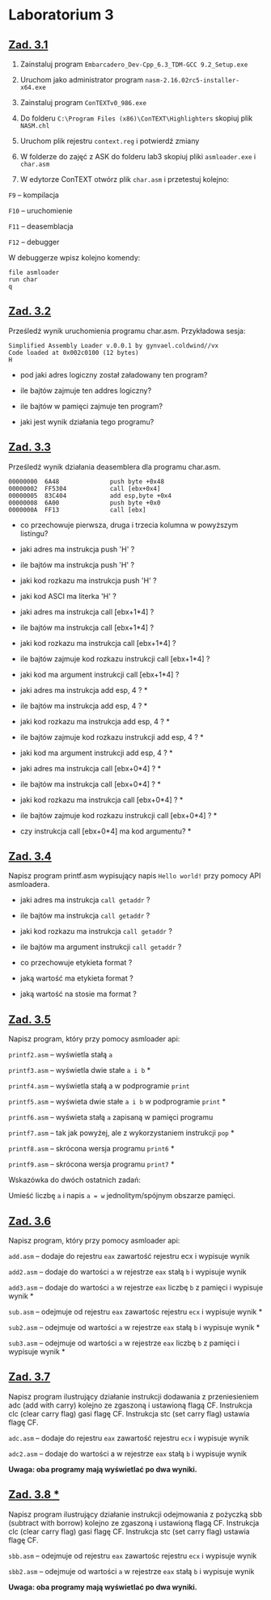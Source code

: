 # Laboratorium 3

## [Zad. 3.1]()

1. Zainstaluj program `Embarcadero_Dev-Cpp_6.3_TDM-GCC 9.2_Setup.exe`

2. Uruchom jako administrator program `nasm-2.16.02rc5-installer-x64.exe`

3. Zainstaluj program `ConTEXTv0_986.exe`

4. Do folderu `C:\Program Files (x86)\ConTEXT\Highlighters` skopiuj plik `NASM.chl`

5. Uruchom plik rejestru `context.reg` i potwierdź zmiany

6. W folderze do zajęć z ASK do folderu lab3 skopiuj pliki `asmloader.exe` i `char.asm`

7. W edytorze ConTEXT otwórz plik `char.asm` i przetestuj kolejno:

`F9`	–  kompilacja

`F10`	–  uruchomienie

`F11`	–  deasemblacja

`F12`	–  debugger

W debuggerze wpisz kolejno komendy:
```
file asmloader
run char
q
```
## [Zad. 3.2]()

Prześledź wynik uruchomienia programu char.asm. Przykładowa sesja:
```
Simplified Assembly Loader v.0.0.1 by gynvael.coldwind//vx
Code loaded at 0x002c0100 (12 bytes)
H
```

- pod jaki adres logiczny został załadowany ten program?

- ile bajtów zajmuje ten addres logiczny?

- ile bajtów w pamięci zajmuje ten program?

- jaki jest wynik działania tego programu?

## [Zad. 3.3]()

Prześledź wynik działania deasemblera dla programu char.asm.
```
00000000  6A48              push byte +0x48
00000002  FF5304            call [ebx+0x4]
00000005  83C404            add esp,byte +0x4
00000008  6A00              push byte +0x0
0000000A  FF13              call [ebx]
```

- co przechowuje pierwsza, druga i trzecia kolumna w powyższym listingu?

- jaki adres ma instrukcja push 'H' ?

- ile bajtów ma instrukcja push 'H' ?

- jaki kod rozkazu ma instrukcja push 'H' ?

- jaki kod ASCI ma literka 'H' ?


- jaki adres ma instrukcja call [ebx+1*4] ?

- ile bajtów ma instrukcja call [ebx+1*4] ?

- jaki kod rozkazu ma instrukcja call [ebx+1*4] ?

- ile bajtów zajmuje kod rozkazu instrukcji call [ebx+1*4] ?

- jaki kod ma argument instrukcji call [ebx+1*4] ?


- jaki adres ma instrukcja add esp, 4 ? *

- ile bajtów ma instrukcja add esp, 4 ? *

- jaki kod rozkazu ma instrukcja add esp, 4 ? *

- ile bajtów zajmuje kod rozkazu instrukcji add esp, 4 ? *

- jaki kod ma argument instrukcji add esp, 4 ? *


- jaki adres ma instrukcja call [ebx+0*4] ? *

- ile bajtów ma instrukcja call [ebx+0*4] ? *

- jaki kod rozkazu ma instrukcja call [ebx+0*4] ? *

- ile bajtów zajmuje kod rozkazu instrukcji call [ebx+0*4] ? *

- czy instrukcja call [ebx+0*4] ma kod argumentu? *

## [Zad. 3.4]()

Napisz program printf.asm wypisujący napis `Hello world!` przy pomocy API asmloadera.

- jaki adres ma instrukcja `call getaddr` ?

- ile bajtów ma instrukcja `call getaddr` ?

- jaki kod rozkazu ma instrukcja `call getaddr` ?

- ile bajtów ma argument instrukcji `call getaddr` ?


- co przechowuje etykieta format ?

- jaką wartość ma etykieta format ?

- jaką wartość na stosie ma format ?

## [Zad. 3.5]()

Napisz program, który przy pomocy asmloader api:

`printf2.asm` – wyświetla stałą `a`

`printf3.asm` – wyświetla dwie stałe `a i b` *

`printf4.asm` – wyświetla stałą a w podprogramie `print`

`printf5.asm` – wyświeta dwie stałe `a i b` w podprogramie `print` *

`printf6.asm` – wyświeta stałą `a` zapisaną w pamięci programu

`printf7.asm` – tak jak powyżej, ale z wykorzystaniem instrukcji `pop` *

`printf8.asm` – skrócona wersja programu `print6` *

`printf9.asm` – skrócona wersja programu `print7` *

Wskazówka do dwóch ostatnich zadań:

Umieść liczbę `a` i napis `a = w` jednolitym/spójnym obszarze pamięci.

## [Zad. 3.6]()

Napisz program, który przy pomocy asmloader api:

`add.asm` – dodaje do rejestru `eax` zawartość rejestru ecx i wypisuje wynik 

`add2.asm` – dodaje do wartości `a` w rejestrze `eax` stałą `b` i wypisuje wynik

`add3.asm` – dodaje do wartości `a` w rejestrze `eax` liczbę `b` z pamięci i wypisuje wynik *

`sub.asm` – odejmuje od rejestru `eax` zawartośc rejestru `ecx` i wypisuje wynik *

`sub2.asm` – odejmuje od wartości `a` w rejestrze `eax` stałą `b` i wypisuje wynik *

`sub3.asm` – odejmuje od wartości `a` w rejestrze `eax` liczbę `b` z pamięci i wypisuje wynik *

## [Zad. 3.7]()

Napisz program ilustrujący działanie instrukcji dodawania z przeniesieniem adc (add with carry) kolejno ze zgaszoną i ustawioną flagą CF. Instrukcja clc (clear carry flag) gasi flagę CF. Instrukcja stc (set carry flag) ustawia flagę CF.

`adc.asm`  – dodaje do rejestru `eax` zawartość rejestru `ecx` i wypisuje wynik 

`adc2.asm` – dodaje do wartości a w rejestrze `eax` stałą `b` i wypisuje wynik

**Uwaga: oba programy mają wyświetlać po dwa wyniki.**

## [Zad. 3.8 *]()

Napisz program ilustrujący działanie instrukcji odejmowania z pożyczką sbb (subtract with borrow) kolejno ze zgaszoną i ustawioną flagą CF. Instrukcja clc (clear carry flag) gasi flagę CF. Instrukcja stc (set carry flag) ustawia flagę CF.

`sbb.asm`  – odejmuje od rejestru `eax` zawartośc rejestru `ecx` i wypisuje wynik

`sbb2.asm` – odejmuje od wartości `a` w rejestrze `eax` stałą `b` i wypisuje wynik

**Uwaga: oba programy mają wyświetlać po dwa wyniki.**

